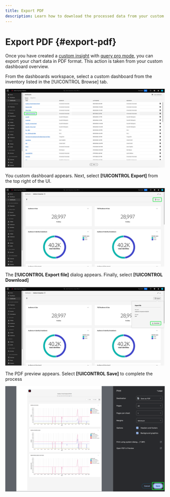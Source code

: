 ```yaml
---
title: Export PDF
description: Learn how to download the processed data from your custom dashboard insights in PDF format.
---
```

# Export PDF {#export-pdf}

Once you have created a [custom insight](../customizable-insights/overview.md) with [query pro mode](./overview.md), you can export your chart data in PDF format. This action is taken from your custom dashboard overview. 

From the dashboards workspace, select a custom dashboard from the inventory listed in the [!UICONTROL Browse] tab.

![The Dashboard inventory with a custom dashboard entry highlighted.](../../images/query-pro-mode/dashbaord-inventory.png)

You custom dashboard appears. Next, select **[!UICONTROL Export]** from the top right of the UI.

![A custom dashboard with Export highlighted.](../../images/query-pro-mode/export.png)

The **[!UICONTROL Export file]** dialog appears. Finally, select **[!UICONTROL Download]**

![The Export file dialog with download.](../../images/query-pro-mode/export-dialog.png)

The PDF preview appears. Select **[!UICONTROL Save]** to complete the process

![The print preview dialog with Save highlighted.](../../images/query-pro-mode/print-preview.png)
